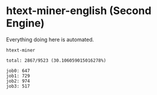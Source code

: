 # htext-miner-english (Second Engine)

Everything doing here is automated.

```
htext-miner

total: 2867/9523 (30.106059015016278%)

job0: 647
job1: 729
job2: 974
job3: 517
```